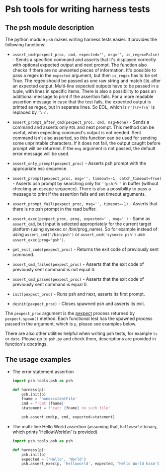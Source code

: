 # Psh tools for writing harness tests

## The psh module description

The python module `psh` makes writing harness tests easier. It provides the following functions:

* `assert_cmd(pexpect_proc, cmd, expected='', msg='', is_regex=False)` - Sends a specified command and asserts that it's displayed correctly with optional expected output and next prompt. The function also checks if there are no unwanted pieces of information. It's possible to pass a regex in the `expected` argument, but then `is_regex` has to be set True. The regex should be passed as one raw string and match `EOL` after an expected output. Multi-line expected outputs have to be passed in a tuple, with lines in specific items. There is also a possibility to pass an additional message to print if the assertion fails. For a more readable assertion message in case that the test fails, the expected output is printed as regex, but in separate lines. So EOL, which is `r'(\r+)\n'` is replaced by `'\n'`.

* `assert_prompt_after_cmd(pexpect_proc, cmd, msg=None)` - Sends a command and asserts only `EOL` and next prompt. This method can be useful, when expecting command's output is not needed. Sent command isn't also asserted, so this function can be used for sending some unprintable characters. If it does not fail, the output caught before prompt will be returned. If the `msg` argument is not passed, the default error message will be used.

* `assert_only_prompt(pexpect_proc)` - Asserts psh prompt with the appropriate esc sequence.

* `assert_prompt(pexpect_proc, msg='', timeout=-1, catch_timeout=True)` - Asserts psh prompt by searching only for `'(psh)% '` in buffer (without checking an escape sequence). There is also a possibility to pass a message to print if the assertion fails and set timeout arguments.

* `assert_prompt_fail(pexpect_proc, msg='', timeout=-1)` - Asserts that there is no psh prompt in the read buffer.

* `assert_exec(pexpect_proc, prog, expected='', msg='')` - Same as `assert_cmd`, but input is selected appropriately for the current target platform (using sysexec or /bin/prog_name). So for example instead of using `assert_cmd('/bin/psh')` or `assert_cmd('sysexec psh')` use `assert_exec(prog='psh')`.

* `get_exit_code(pexpect_proc)` - Returns the exit code of previously sent command.

* `assert_cmd_failed(pexpect_proc)` - Asserts that the exit code of previously sent command is not equal 0.

* `assert_cmd_passed(pexpect_proc)` - Asserts that the exit code of previously sent command is equal 0.

* `init(pexpect_proc)` - Runs psh and next, asserts its first prompt.

* `deinit(pexpect_proc)` - Closes spawned psh and asserts its exit.

The `pexpect_proc` argument is the [pexpect](https://pexpect.readthedocs.io/en/stable/api/index.html) process returned by `pexpect.spawn()` method. Each functional test has the spawned process passed in the argument, which is `p`, please see examples below.

There are also other utilities helpful when writing psh tests, for example `ls` or `date`. Please go to `psh.py` and check them, descriptions are provided in function's doctrings.

## The usage examples

* The error statement assertion
  
  ```python
  import psh.tools.psh as psh

  def harness(p):
      psh.init(p)
      fname = 'nonexistentFile'
      cmd = f'cat {fname}'
      statement = f'cat: {fname} no such file'

      psh.assert_cmd(p, cmd, expected=statement)
  ```


* The multi-line Hello World assertion (assuming that, `helloworld` binary, which prints 'Hello\nWorld\n' is provided)

  ```python
  import psh.tools.psh as psh

  def harness(p):
      psh.init(p)
      expected = ('Hello', 'World')
      psh.assert_exec(p, 'helloworld', expected, "Hello World hasn't been displayed correctly")
  ```